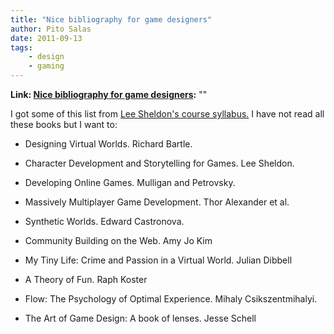 ```yaml
---
title: "Nice bibliography for game designers"
author: Pito Salas
date: 2011-09-13
tags:
    - design
    - gaming
---
```


**Link: [Nice bibliography for game designers](None):** ""

I got some of this list from [Lee Sheldon's course
syllabus.](<http://gamingtheclassroom.wordpress.com/syllabus/>) I have not
read all these books but I want to:

  * Designing Virtual Worlds. Richard Bartle.

  * Character Development and Storytelling for Games. Lee Sheldon.

  * Developing Online Games. Mulligan and Petrovsky.

  * Massively Multiplayer Game Development. Thor Alexander et al.

  * Synthetic Worlds. Edward Castronova.

  * Community Building on the Web. Amy Jo Kim

  * My Tiny Life: Crime and Passion in a Virtual World. Julian Dibbell

  * A Theory of Fun. Raph Koster

  * Flow: The Psychology of Optimal Experience. Mihaly Csikszentmihalyi.

  * The Art of Game Design: A book of lenses. Jesse Schell


